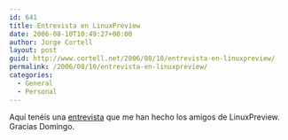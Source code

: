 ```yaml
---
id: 641
title: Entrevista en LinuxPreview
date: 2006-08-10T10:49:27+00:00
author: Jorge Cortell
layout: post
guid: http://www.cortell.net/2006/08/10/entrevista-en-linuxpreview/
permalink: /2006/08/10/entrevista-en-linuxpreview/
categories:
  - General
  - Personal
---
```

Aquí­ tenéis una <a target="_blank" title="LinuxPreview entrevista a JCortell" href="http://www.linuxpreview.org/modules.php?name=Content&pa=showpage&pid=33">entrevista</a> que me han hecho los amigos de LinuxPreview. Gracias Domingo.